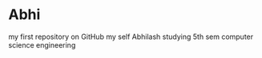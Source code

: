 # Abhi
my first repository on GitHub my self  Abhilash studying 5th sem computer science engineering 
